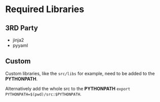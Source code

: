 # Required Libraries

## 3RD Party

- jinja2
- pyyaml

## Custom

Custom libraries, like the `src/libs` for example, need to be added to the **PYTHONPATH**.

Alternatively add the whole src to the **PYTHONPATH** `export PYTHONPATH=$(pwd)/src:$PYTHONPATH`.
